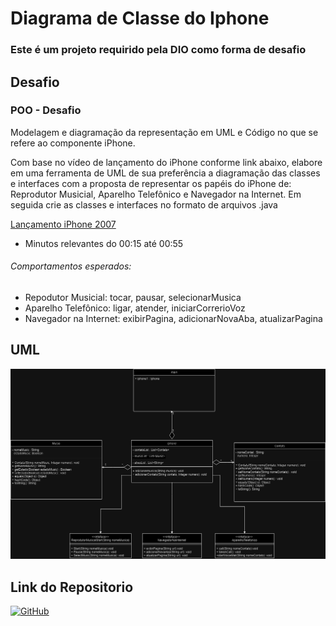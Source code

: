 # Diagrama de Classe do Iphone
###   Este é um projeto requirido pela DIO como forma de desafio
## Desafio 
### POO - Desafio
Modelagem e diagramação da representação em UML e Código no que se refere ao componente iPhone.

Com base no vídeo de lançamento do iPhone conforme link abaixo, elabore em uma ferramenta de UML de sua preferência a diagramação das classes e interfaces com a proposta de representar os papéis do iPhone de: Reprodutor Musicial,  Aparelho Telefônico e Navegador na Internet. Em seguida crie as classes e interfaces no formato de arquivos .java

[Lançamento iPhone 2007](https://www.youtube.com/watch?v=9ou608QQRq8)

- Minutos relevantes do 00:15 até 00:55

###### Comportamentos esperados:
* Repodutor Musicial: tocar, pausar, selecionarMusica
* Aparelho Telefônico: ligar, atender, iniciarCorrerioVoz
* Navegador na Internet: exibirPagina, adicionarNovaAba, atualizarPagina

## UML
![](./UMl%20Iphone.png)

## Link do Repositorio
[![GitHub](https://img.shields.io/badge/GitHub-000?style=for-the-badge&logo=Github)](https://github.com/CarlosEdSDev/-Diagrama-o-de-Classes-do-Iphone)